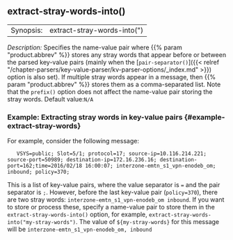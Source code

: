 ---
---
<!-- DISCLAIMER: This file is based on the syslog-ng Open Source Edition documentation https://github.com/balabit/syslog-ng-ose-guides/commit/2f4a52ee61d1ea9ad27cb4f3168b95408fddfdf2 and is used under the terms of The syslog-ng Open Source Edition Documentation License. The file has been modified by Axoflow. -->

## extract-stray-words-into()

|           |                                                 |
| --------- | ----------------------------------------------- |
| Synopsis: | extract-stray-words-into("<name-value-pair>) |

*Description:* Specifies the name-value pair where {{% param "product.abbrev" %}} stores any stray words that appear before or between the parsed key-value pairs (mainly when the [`pair-separator()`]({{< relref "/chapter-parsers/key-value-parser/kv-parser-options/_index.md" >}}) option is also set). If multiple stray words appear in a message, then {{% param "product.abbrev" %}} stores them as a comma-separated list. Note that the `prefix()` option does not affect the name-value pair storing the stray words. Default value:`N/A`

### Example: Extracting stray words in key-value pairs {#example-extract-stray-words}

For example, consider the following message:

```shell
   VSYS=public; Slot=5/1; protocol=17; source-ip=10.116.214.221; source-port=50989; destination-ip=172.16.236.16; destination-port=162;time=2016/02/18 16:00:07; interzone-emtn_s1_vpn-enodeb_om; inbound; policy=370;
```

This is a list of key-value pairs, where the value separator is `=` and the pair separator is `;`. However, before the last key-value pair (`policy=370`), there are two stray words: `interzone-emtn_s1_vpn-enodeb_om inbound`. If you want to store or process these, specify a name-value pair to store them in the `extract-stray-words-into()` option, for example, `extract-stray-words-into("my-stray-words")`. The value of `${my-stray-words}` for this message will be `interzone-emtn_s1_vpn-enodeb_om, inbound`
